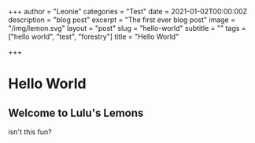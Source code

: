 +++
author = "Leonie"
categories = "Test"
date = 2021-01-02T00:00:00Z
description = "blog post"
excerpt = "The first ever blog post"
image = "/img/lemon.svg"
layout = "post"
slug = "hello-world"
subtitle = ""
tags = ["hello world", "test", "forestry"]
title = "Hello World"

+++
# Hello World

## Welcome to Lulu's Lemons

isn't this fun?